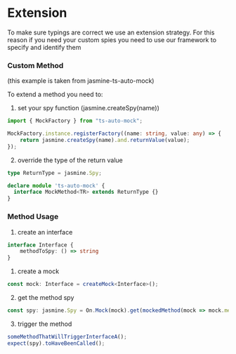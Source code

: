 # Extension
To make sure typings are correct we use an extension strategy.
For this reason if you need your custom spies you need to use our framework to specify and identify them

### Custom Method
(this example is taken from jasmine-ts-auto-mock)

To extend a method you need to: 
1) set your spy function (jasmine.createSpy(name))

```ts
import { MockFactory } from "ts-auto-mock";

MockFactory.instance.registerFactory((name: string, value: any) => {
    return jasmine.createSpy(name).and.returnValue(value);
});
```
2) override the type of the return value 
```ts
type ReturnType = jasmine.Spy;

declare module 'ts-auto-mock' {
  interface MockMethod<TR> extends ReturnType {}
}
```
### Method Usage
1) create an interface
```ts
interface Interface {
    methodToSpy: () => string
}
```
1) create a mock
```ts
const mock: Interface = createMock<Interface>();
```
2) get the method spy 
```ts
const spy: jasmine.Spy = On.Mock(mock).get(mockedMethod(mock => mock.methodToSpy));
```
3) trigger the method
```ts
someMethodThatWillTriggerInterfaceA();
expect(spy).toHaveBeenCalled();
```
